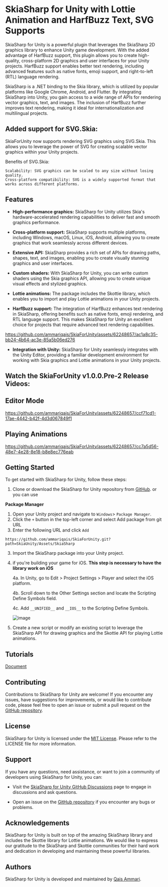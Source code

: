 # SkiaSharp for Unity with Lottie Animation and HarfBuzz Text, SVG Supports

SkiaSharp for Unity is a powerful plugin that leverages the SkiaSharp 2D graphics library to enhance Unity game development. With the added advantage of HarfBuzz support, this plugin allows you to create high-quality, cross-platform 2D graphics and user interfaces for your Unity projects. HarfBuzz support enables better text rendering, including advanced features such as native fonts, emoji support, and right-to-left (RTL) language rendering.

SkiaSharp is a .NET binding to the Skia library, which is utilized by popular platforms like Google Chrome, Android, and Flutter. By integrating SkiaSharp into Unity, you gain access to a wide range of APIs for rendering vector graphics, text, and images. The inclusion of HarfBuzz further improves text rendering, making it ideal for internationalization and multilingual projects.

## Added support for SVG.Skia:

SkiaForUnity now supports rendering SVG graphics using SVG.Skia. This allows you to leverage the power of SVG for creating scalable vector graphics within your Unity projects.

Benefits of SVG.Skia:

    Scalability: SVG graphics can be scaled to any size without losing quality.
    Cross-platform compatibility: SVG is a widely supported format that works across different platforms.

## Features

- **High-performance graphics:** SkiaSharp for Unity utilizes Skia's hardware-accelerated rendering capabilities to deliver fast and smooth graphics performance.

- **Cross-platform support:** SkiaSharp supports multiple platforms, including Windows, macOS, Linux, iOS, Android, allowing you to create graphics that work seamlessly across different devices.

- **Extensive API:** SkiaSharp provides a rich set of APIs for drawing paths, shapes, text, and images, enabling you to create visually stunning graphics and user interfaces.

- **Custom shaders:** With SkiaSharp for Unity, you can write custom shaders using the Skia graphics API, allowing you to create unique visual effects and stylized graphics.

- **Lottie animations:** The package includes the Skottie library, which enables you to import and play Lottie animations in your Unity projects.

- **HarfBuzz support:** The integration of HarfBuzz enhances text rendering in SkiaSharp, offering benefits such as native fonts, emoji rendering, and RTL language support. This makes SkiaSharp for Unity an excellent choice for projects that require advanced text rendering capabilities.
  

https://github.com/ammariqais/SkiaForUnity/assets/62248657/ac1a8c35-bb24-4b64-ac3e-85a5b06ed276



- **Integration with Unity:** SkiaSharp for Unity seamlessly integrates with the Unity Editor, providing a familiar development environment for working with Skia graphics and Lottie animations in your Unity projects.

## Watch the SkiaForUnity v1.0.0.Pre-2 Release Videos:
## Editor Mode
https://github.com/ammariqais/SkiaForUnity/assets/62248657/ccf71cd1-17ae-4442-b42f-4d3d067849f1

## Playing Animations

https://github.com/ammariqais/SkiaForUnity/assets/62248657/cc7a5d56-48e7-4e28-8e18-b8e8ec776eab

## Getting Started

To get started with SkiaSharp for Unity, follow these steps:

1. Clone or download the SkiaSharp for Unity repository from [GitHub](git@github.com:ammariqais/SkiaForUnity.git). or you can use

**Package Manager** 
1. Open your Unity project and navigate to `Windows`> `Package Manager`.
2. Click the `+` button in the top-left corner and select Add package from git URL
3. Enter the following URL and click `Add`

`https://github.com/ammariqais/SkiaForUnity.git?path=SkiaUnity/Assets/SkiaSharp`

3. Import the SkiaSharp package into your Unity project.
   
4. if you're building your game for iOS. **This step is necessary to have the library work on iOS**

   4a. In Unity, go to Edit > Project Settings > Player and select the iOS platform.
   
   4b. Scroll down to the Other Settings section and locate the Scripting Define Symbols field.
   
   4c. Add  `__UNIFIED__` and `__IOS__` to the Scripting Define Symbols.
   
   ![image](https://github.com/user-attachments/assets/f85ad50d-71e7-4276-9c26-f7044581ff0c)


6. Create a new script or modify an existing script to leverage the SkiaSharp API for drawing graphics and the Skottie API for playing Lottie animations.

## Tutorials
[Document](https://ammariqais.github.io/SkiaForUnity/html/)

## Contributing

Contributions to SkiaSharp for Unity are welcome! If you encounter any issues, have suggestions for improvements, or would like to contribute code, please feel free to open an issue or submit a pull request on the [GitHub repository](https://github.com/ammariqais/SkiaForUnity).

## License

SkiaSharp for Unity is licensed under the [MIT License](https://github.com/ammariqais/SkiaForUnity/blob/main/LICENSE). Please refer to the LICENSE file for more information.

## Support

If you have any questions, need assistance, or want to join a community of developers using SkiaSharp for Unity, you can:

- Visit the [SkiaSharp for Unity GitHub Discussions](https://github.com/ammariqais/SkiaForUnity/discussions) page to engage in discussions and ask questions.

- Open an issue on the [GitHub repository](https://github.com/ammariqais/SkiaForUnity/issues) if you encounter any bugs or problems.

## Acknowledgements

SkiaSharp for Unity is built on top of the amazing SkiaSharp library and includes the Skottie library for Lottie animations. We would like to express our gratitude to the SkiaSharp and Skottie communities for their hard work and dedication in developing and maintaining these powerful libraries.

## Authors

SkiaSharp for Unity is developed and maintained by [Qais Ammari](https://github.com/ammariqais).

